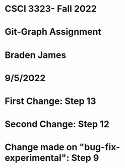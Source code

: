 # CSCI 3323- Fall 2022
# Git-Graph Assignment
# Braden James
# 9/5/2022
# First Change: Step 13
# Second Change: Step 12
# Change made on "bug-fix-experimental": Step 9